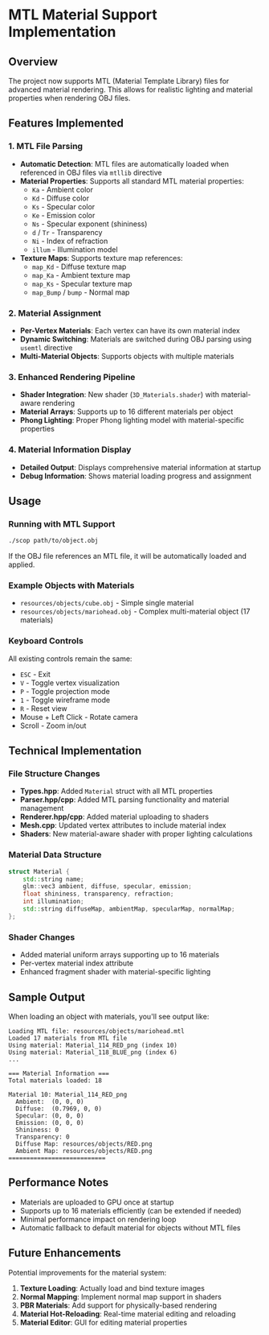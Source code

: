 # MTL Material Support Implementation

## Overview

The project now supports MTL (Material Template Library) files for advanced material rendering. This allows for realistic lighting and material properties when rendering OBJ files.

## Features Implemented

### 1. MTL File Parsing
- **Automatic Detection**: MTL files are automatically loaded when referenced in OBJ files via `mtllib` directive
- **Material Properties**: Supports all standard MTL material properties:
  - `Ka` - Ambient color
  - `Kd` - Diffuse color
  - `Ks` - Specular color
  - `Ke` - Emission color
  - `Ns` - Specular exponent (shininess)
  - `d` / `Tr` - Transparency
  - `Ni` - Index of refraction
  - `illum` - Illumination model
- **Texture Maps**: Supports texture map references:
  - `map_Kd` - Diffuse texture map
  - `map_Ka` - Ambient texture map
  - `map_Ks` - Specular texture map
  - `map_Bump` / `bump` - Normal map

### 2. Material Assignment
- **Per-Vertex Materials**: Each vertex can have its own material index
- **Dynamic Switching**: Materials are switched during OBJ parsing using `usemtl` directive
- **Multi-Material Objects**: Supports objects with multiple materials

### 3. Enhanced Rendering Pipeline
- **Shader Integration**: New shader (`3D_Materials.shader`) with material-aware rendering
- **Material Arrays**: Supports up to 16 different materials per object
- **Phong Lighting**: Proper Phong lighting model with material-specific properties

### 4. Material Information Display
- **Detailed Output**: Displays comprehensive material information at startup
- **Debug Information**: Shows material loading progress and assignment

## Usage

### Running with MTL Support
```bash
./scop path/to/object.obj
```

If the OBJ file references an MTL file, it will be automatically loaded and applied.

### Example Objects with Materials
- `resources/objects/cube.obj` - Simple single material
- `resources/objects/mariohead.obj` - Complex multi-material object (17 materials)

### Keyboard Controls
All existing controls remain the same:
- `ESC` - Exit
- `V` - Toggle vertex visualization
- `P` - Toggle projection mode
- `1` - Toggle wireframe mode
- `R` - Reset view
- Mouse + Left Click - Rotate camera
- Scroll - Zoom in/out

## Technical Implementation

### File Structure Changes
- **Types.hpp**: Added `Material` struct with all MTL properties
- **Parser.hpp/cpp**: Added MTL parsing functionality and material management
- **Renderer.hpp/cpp**: Added material uploading to shaders
- **Mesh.cpp**: Updated vertex attributes to include material index
- **Shaders**: New material-aware shader with proper lighting calculations

### Material Data Structure
```cpp
struct Material {
    std::string name;
    glm::vec3 ambient, diffuse, specular, emission;
    float shininess, transparency, refraction;
    int illumination;
    std::string diffuseMap, ambientMap, specularMap, normalMap;
};
```

### Shader Changes
- Added material uniform arrays supporting up to 16 materials
- Per-vertex material index attribute
- Enhanced fragment shader with material-specific lighting

## Sample Output

When loading an object with materials, you'll see output like:
```
Loading MTL file: resources/objects/mariohead.mtl
Loaded 17 materials from MTL file
Using material: Material_114_RED_png (index 10)
Using material: Material_118_BLUE_png (index 6)
...

=== Material Information ===
Total materials loaded: 18

Material 10: Material_114_RED_png
  Ambient:  (0, 0, 0)
  Diffuse:  (0.7969, 0, 0)
  Specular: (0, 0, 0)
  Emission: (0, 0, 0)
  Shininess: 0
  Transparency: 0
  Diffuse Map: resources/objects/RED.png
  Ambient Map: resources/objects/RED.png
===========================
```

## Performance Notes

- Materials are uploaded to GPU once at startup
- Supports up to 16 materials efficiently (can be extended if needed)
- Minimal performance impact on rendering loop
- Automatic fallback to default material for objects without MTL files

## Future Enhancements

Potential improvements for the material system:
1. **Texture Loading**: Actually load and bind texture images
2. **Normal Mapping**: Implement normal map support in shaders
3. **PBR Materials**: Add support for physically-based rendering
4. **Material Hot-Reloading**: Real-time material editing and reloading
5. **Material Editor**: GUI for editing material properties

